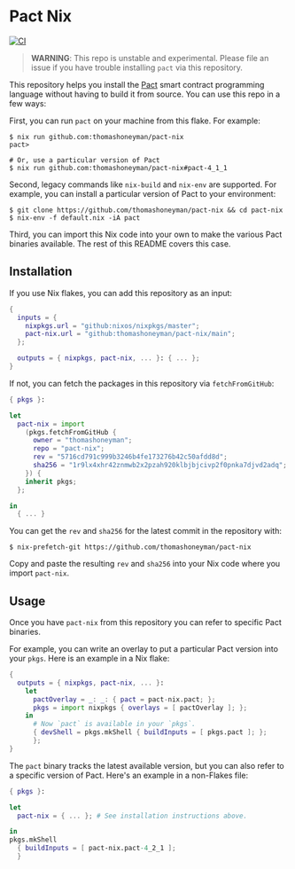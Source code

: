 # Pact Nix

[![CI](https://github.com/thomashoneyman/pact-nix/actions/workflows/ci.yml/badge.svg?branch=main)](https://github.com/thomashoneyman/pact-nix/actions/workflows/ci.yml)

> **WARNING**: This repo is unstable and experimental. Please file an issue if you have trouble installing `pact` via this repository.

This repository helps you install the [Pact](https://github.com/kadena-io/pact) smart contract programming language without having to build it from source. You can use this repo in a few ways:

First, you can run `pact` on your machine from this flake. For example:

```console
$ nix run github.com:thomashoneyman/pact-nix
pact>

# Or, use a particular version of Pact
$ nix run github.com:thomashoneyman/pact-nix#pact-4_1_1
```

Second, legacy commands like `nix-build` and `nix-env` are supported. For example, you can install a particular version of Pact to your environment:

```console
$ git clone https://github.com/thomashoneyman/pact-nix && cd pact-nix
$ nix-env -f default.nix -iA pact
```

Third, you can import this Nix code into your own to make the various Pact binaries available. The rest of this README covers this case.

## Installation

If you use Nix flakes, you can add this repository as an input:

```nix
{
  inputs = {
    nixpkgs.url = "github:nixos/nixpkgs/master";
    pact-nix.url = "github:thomashoneyman/pact-nix/main";
  };

  outputs = { nixpkgs, pact-nix, ... }: { ... };
}
```

If not, you can fetch the packages in this repository via `fetchFromGitHub`:

```nix
{ pkgs }:

let
  pact-nix = import
    (pkgs.fetchFromGitHub {
      owner = "thomashoneyman";
      repo = "pact-nix";
      rev = "5716cd791c999b3246b4fe173276b42c50afdd8d";
      sha256 = "1r9lx4xhr42znmwb2x2pzah920klbjbjcivp2f0pnka7djvd2adq";
    }) {
    inherit pkgs;
  };

in
  { ... }
```

You can get the `rev` and `sha256` for the latest commit in the repository with:

```console
$ nix-prefetch-git https://github.com/thomashoneyman/pact-nix
```

Copy and paste the resulting `rev` and `sha256` into your Nix code where you import `pact-nix`.

## Usage

Once you have `pact-nix` from this repository you can refer to specific Pact binaries.

For example, you can write an overlay to put a particular Pact version into your `pkgs`. Here is an example in a Nix flake:

```nix
{
  outputs = { nixpkgs, pact-nix, ... }:
    let
      pactOverlay = _: _: { pact = pact-nix.pact; };
      pkgs = import nixpkgs { overlays = [ pactOverlay ]; };
    in
      # Now `pact` is available in your `pkgs`.
      { devShell = pkgs.mkShell { buildInputs = [ pkgs.pact ]; };
      };
}
```

The `pact` binary tracks the latest available version, but you can also refer to a specific version of Pact. Here's an example in a non-Flakes file:

```nix
{ pkgs }:

let
  pact-nix = { ... }; # See installation instructions above.

in
pkgs.mkShell
  { buildInputs = [ pact-nix.pact-4_2_1 ];
  }
```
